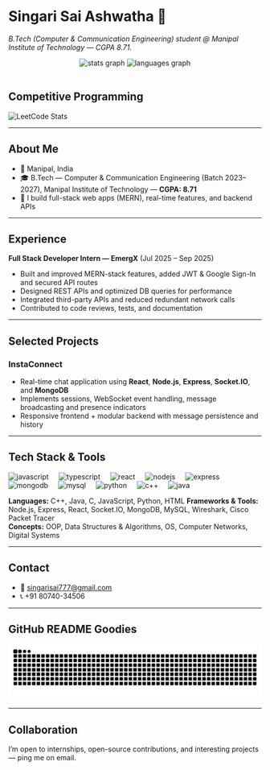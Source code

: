 # Singari Sai Ashwatha 👋  
_B.Tech (Computer & Communication Engineering) student @ Manipal Institute of Technology — CGPA 8.71._  

<div align="center">
  <img src="https://github-readme-stats.vercel.app/api?username=SaiAshwathaSingari&hide_title=false&hide_rank=false&show_icons=true&include_all_commits=true&count_private=true&disable_animations=false&theme=dracula&locale=en&hide_border=false" height="150" alt="stats graph" />
  <img src="https://github-readme-stats.vercel.app/api/top-langs?username=SaiAshwathaSingari&locale=en&hide_title=false&layout=compact&card_width=320&langs_count=5&theme=dracula&hide_border=false" height="150" alt="languages graph" />
</div>

<br/>

## Competitive Programming
![LeetCode Stats](https://leetcard.jacoblin.cool/SaiAshwathaSingari?theme=dark&font=baloo&ext=heatmap)

---

## About Me
- 📍 Manipal, India  
- 🎓 B.Tech — Computer & Communication Engineering (Batch 2023–2027), Manipal Institute of Technology — **CGPA: 8.71**  
- 🔭 I build full-stack web apps (MERN), real-time features, and backend APIs  

---

## Experience
**Full Stack Developer Intern — EmergX** (Jul 2025 – Sep 2025)  
- Built and improved MERN-stack features, added JWT & Google Sign-In and secured API routes  
- Designed REST APIs and optimized DB queries for performance  
- Integrated third-party APIs and reduced redundant network calls  
- Contributed to code reviews, tests, and documentation  

---

## Selected Projects
### InstaConnect
- Real-time chat application using **React**, **Node.js**, **Express**, **Socket.IO**, and **MongoDB**  
- Implements sessions, WebSocket event handling, message broadcasting and presence indicators  
- Responsive frontend + modular backend with message persistence and history  

---

## Tech Stack & Tools
<div align="left">
  <img src="https://cdn.jsdelivr.net/gh/devicons/devicon/icons/javascript/javascript-original.svg" height="30" alt="javascript" />
  <img width="12" />
  <img src="https://cdn.jsdelivr.net/gh/devicons/devicon/icons/typescript/typescript-original.svg" height="30" alt="typescript" />
  <img width="12" />
  <img src="https://cdn.jsdelivr.net/gh/devicons/devicon/icons/react/react-original.svg" height="30" alt="react" />
  <img width="12" />
  <img src="https://cdn.jsdelivr.net/gh/devicons/devicon/icons/nodejs/nodejs-original.svg" height="30" alt="nodejs" />
  <img width="12" />
  <img src="https://img.shields.io/badge/Express.js-000000?style=for-the-badge&logo=express&logoColor=white" height="28" alt="express" />
  <img width="12" />
  <img src="https://cdn.jsdelivr.net/gh/devicons/devicon/icons/mongodb/mongodb-original.svg" height="30" alt="mongodb" />
  <img width="12" />
  <img src="https://cdn.jsdelivr.net/gh/devicons/devicon/icons/mysql/mysql-original.svg" height="30" alt="mysql" />
  <img width="12" />
  <img src="https://cdn.jsdelivr.net/gh/devicons/devicon/icons/python/python-original.svg" height="30" alt="python" />
  <img width="12" />
  <img src="https://cdn.jsdelivr.net/gh/devicons/devicon/icons/cplusplus/cplusplus-original.svg" height="30" alt="c++" />
  <img width="12" />
  <img src="https://cdn.jsdelivr.net/gh/devicons/devicon/icons/java/java-original.svg" height="30" alt="java" />
</div>

**Languages:** C++, Java, C, JavaScript, Python, HTML 
**Frameworks & Tools:** Node.js, Express, React, Socket.IO, MongoDB, MySQL, Wireshark, Cisco Packet Tracer  
**Concepts:** OOP, Data Structures & Algorithms, OS, Computer Networks, Digital Systems  

---

## Contact
- 📧 singarisai777@gmail.com  
- 📞 +91 80740-34506  

---

## GitHub README Goodies
<img src="https://raw.githubusercontent.com/SaiAshwathaSingari/SaiAshwathaSingari/output/snake.svg" alt="Snake animation" />

---

## Collaboration
I’m open to internships, open-source contributions, and interesting projects — ping me on email.  

